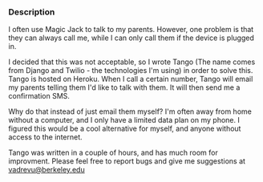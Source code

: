 ### Description ###

I often use Magic Jack to talk to my parents.  However, one problem is that they can always call me, while I can only call them if the device is plugged in.

I decided that this was not acceptable, so I wrote Tango (The name comes from Django and Twilio - the technologies I'm using) in order to solve this.  Tango is hosted on Heroku.  When I call a certain number, Tango will email my parents telling them I'd like to talk with them.  It will then send me a confirmation SMS.

Why do that instead of just email them myself?  I'm often away from home without a computer, and I only have a limited data plan on my phone.  I figured this would be a cool alternative for myself, and anyone without access to the internet.

Tango was written in a couple of hours, and has much room for improvment.  Please feel free to report bugs and give me suggestions at vadrevu@berkeley.edu